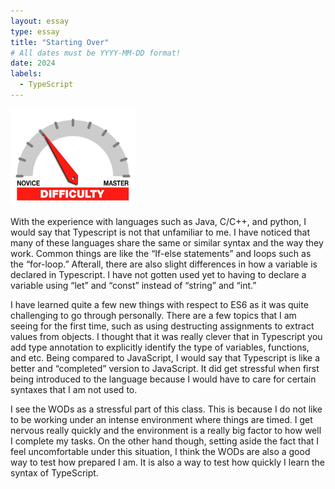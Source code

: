 ```yaml
---
layout: essay
type: essay
title: "Starting Over"
# All dates must be YYYY-MM-DD format!
date: 2024
labels:
  - TypeScript
---
```


<img width="200px" class="rounded float-start pe-4" src="../img/difficulty/degree_difficulty.jpg">

With the experience with languages such as Java, C/C++, and python, I would say that Typescript is not that unfamiliar to me. I have noticed that many of these languages share the same or similar syntax and the way they work. Common things are like the “If-else statements” and loops such as the “for-loop.” Afterall, there are also slight differences in how a variable is declared in Typescript. I have not gotten used yet to having to declare a variable using “let” and “const” instead of “string” and “int.”

I have learned quite a few new things with respect to ES6 as it was quite challenging to go through personally. There are a few topics that I am seeing for the first time, such as using destructing assignments to extract values from objects. I thought that it was really clever that in Typescript you add type annotation to explicitly identify the type of variables, functions, and etc. Being compared to JavaScript, I would say that Typescript is like a better and “completed” version to JavaScript. It did get stressful when first being introduced to the language because I would have to care for certain syntaxes that I am not used to. 

I see the WODs as a stressful part of this class. This is because I do not like to be working under an intense environment where things are timed. I get nervous really quickly and the environment is a really big factor to how well I complete my tasks. On the other hand though, setting aside the fact that I feel uncomfortable under this situation, I think the WODs are also a good way to test how prepared I am. It is also a way to test how quickly I learn the syntax of TypeScript.
